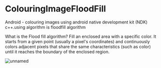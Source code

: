 # ColouringImageFloodFill
Android - colouring images using android native development kit (NDK) c++.using algorithm is floodfill algorithm

What is the Flood fill algorithm?  Fill an enclosed area with a specific color. It starts from a given point (usually a pixel's coordinates) and continuously colors adjacent pixels that share the same characteristics (such as color) until it reaches the boundary of the enclosed region.

![unnamed](https://user-images.githubusercontent.com/4619855/63828706-039d8900-c985-11e9-95c5-b8d92be6a28f.png)

